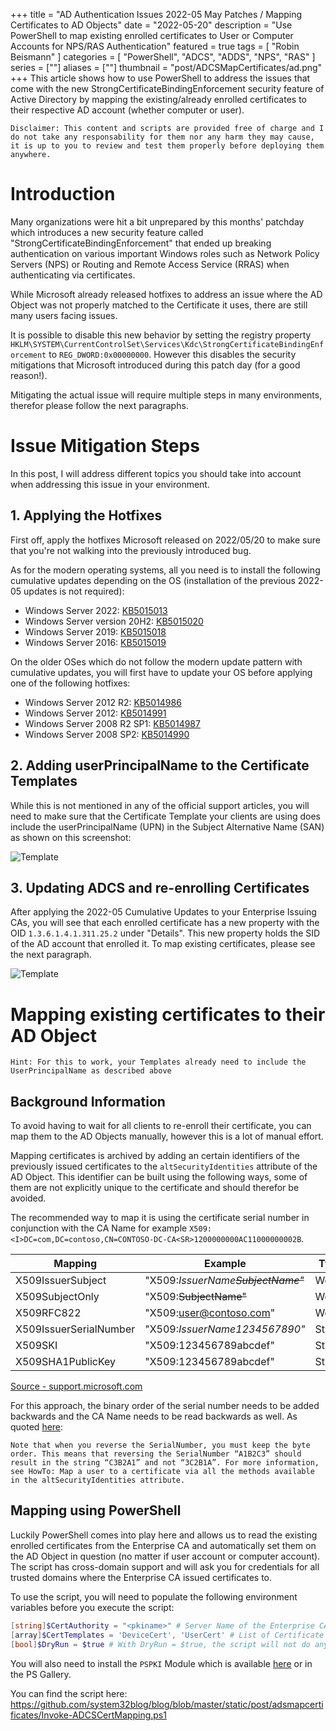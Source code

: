 +++
title = "AD Authentication Issues 2022-05 May Patches / Mapping Certificates to AD Objects"
date = "2022-05-20"
description = "Use PowerShell to map existing enrolled certificates to User or Computer Accounts for NPS/RAS Authentication"
featured = true
tags = [
    "Robin Beismann"
]
categories = [
    "PowerShell",
    "ADCS",
    "ADDS",
    "NPS",
    "RAS"
]
series = [""]
aliases = [""]
thumbnail = "post/ADCSMapCertificates/ad.png"
+++
This article shows how to use PowerShell to address the issues that come with the new StrongCertificateBindingEnforcement security feature of Active Directory by mapping the existing/already enrolled certificates to their respective AD account (whether computer or user).
<!--more-->
````Disclaimer: This content and scripts are provided free of charge and I do not take any responsability for them nor any harm they may cause, it is up to you to review and test them properly before deploying them anywhere.````

# Introduction
Many organizations were hit a bit unprepared by this months' patchday which introduces a new security feature called "StrongCertificateBindingEnforcement" that ended up breaking authentication on various important Windows roles such as Network Policy Servers (NPS) or Routing and Remote Access Service (RRAS) when authenticating via certificates.

While Microsoft already released hotfixes to address an issue where the AD Object was not properly matched to the Certificate it uses, there are still many users facing issues.

It is possible to disable this new behavior by setting the registry property `HKLM\SYSTEM\CurrentControlSet\Services\Kdc\StrongCertificateBindingEnforcement` to `REG_DWORD:0x00000000`. However this disables the security mitigations that Microsoft introduced during this patch day (for a good reason!).

Mitigating the actual issue will require multiple steps in many environments, therefor please follow the next paragraphs.

# Issue Mitigation Steps
In this post, I will address different topics you should take into account when addressing this issue in your environment.

## 1. Applying the Hotfixes
First off, apply the hotfixes Microsoft released on 2022/05/20 to make sure that you're not walking into the previously introduced bug.

As for the modern operating systems, all you need is to install the following cumulative updates depending on the OS (installation of the previous 2022-05 updates is not required):
- Windows Server 2022: [​KB5015013](https://support.microsoft.com/help/5015013)
- Windows Server version 20H2: ​[KB5015020](https://support.microsoft.com/help/5015020)
- Windows Server 2019: [KB5015018](https://support.microsoft.com/help/5015018)
- Windows Server 2016: ​[KB5015019](https://support.microsoft.com/help/5015019)

On the older OSes which do not follow the modern update pattern with cumulative updates, you will first have to update your OS before applying one of the following hotfixes:
- Windows Server 2012 R2: [KB5014986](https://support.microsoft.com/help/5014986)
- Windows Server 2012: [KB5014991](https://support.microsoft.com/help/5014991)
- Windows Server 2008 R2 SP1: [KB5014987](https://support.microsoft.com/help/5014987)
- Windows Server 2008 SP2: [KB5014990](https://support.microsoft.com/help/5014990)

## 2. Adding userPrincipalName to the Certificate Templates
While this is not mentioned in any of the official support articles, you will need to make sure that the Certificate Template your clients are using does include the userPrincipalName (UPN) in the Subject Alternative Name (SAN) as shown on this screenshot:

![Template](templatesubject.png)

## 3. Updating ADCS and re-enrolling Certificates 
After applying the 2022-05 Cumulative Updates to your Enterprise Issuing CAs, you will see that each enrolled certificate has a new property with the OID `1.3.6.1.4.1.311.25.2` under "Details". This new property holds the SID of the AD account that enrolled it.
To map existing certificates, please see the next paragraph.

![Template](oid.png)

# Mapping existing certificates to their AD Object
````Hint: For this to work, your Templates already need to include the UserPrincipalName as described above````

## Background Information
To avoid having to wait for all clients to re-enroll their certificate, you can map them to the AD Objects manually, however this is a lot of manual effort.

Mapping certificates is archived by adding an certain identifiers of the previously issued certificates to the `altSecurityIdentities` attribute of the AD Object. This identifier can be built using the following ways, some of them are not explicitly unique to the certificate and should therefor be avoided.

The recommended way to map it is using the certificate serial number in conjunction with the CA Name for example `X509:<I>DC=com,DC=contoso,CN=CONTOSO-DC-CA<SR>1200000000AC11000000002B`. 

|Mapping|Example|Type		|Remarks|
|-----------|-----------|-----------|-----------|
|X509IssuerSubject|"X509:<I>IssuerName<S>SubjectName"|Weak||
|X509SubjectOnly|"X509:<S>SubjectName"|Weak|Text|
|X509RFC822|"X509:<RFC822>user@contoso.com"|Weak|EmailAddress|
|X509IssuerSerialNumber|"X509:<I>IssuerName<SR>1234567890"|Strong|Recommended|
|X509SKI|"X509:<SKI>123456789abcdef"|Strong|Text|
|X509SHA1PublicKey|"X509:<SHA1-PUKEY>123456789abcdef"|Strong||
[Source - support.microsoft.com](https://support.microsoft.com/de-de/topic/kb5014754-certificate-based-authentication-changes-on-windows-domain-controllers-ad2c23b0-15d8-4340-a468-4d4f3b188f16#bkmk_certmap)

For this approach, the binary order of the serial number needs to be added backwards and the CA Name needs to be read backwards as well. As quoted [here](https://support.microsoft.com/de-de/topic/kb5014754-certificate-based-authentication-changes-on-windows-domain-controllers-ad2c23b0-15d8-4340-a468-4d4f3b188f16#bkmk_certmap):
````
Note that when you reverse the SerialNumber, you must keep the byte order. This means that reversing the SerialNumber “A1B2C3” should result in the string “C3B2A1” and not “3C2B1A”. For more information, see HowTo: Map a user to a certificate via all the methods available in the altSecurityIdentities attribute.
````

## Mapping using PowerShell 
Luckily PowerShell comes into play here and allows us to read the existing enrolled certificates from the Enterprise CA and automatically set them on the AD Object in question (no matter if user account or computer account).
The script has cross-domain support and will ask you for credentials for all trusted domains where the Enterprise CA issued certificates to.

To use the script, you will need to populate the following environment variables before you execute the script:
````PowerShell
[string]$CertAuthority = "<pkiname>" # Server Name of the Enterprise CA is enough
[array]$CertTemplates = 'DeviceCert', 'UserCert' # List of Certificate Templates to process
[bool]$DryRun = $true # With DryRun = $true, the script will not do any changes but will show you the impact
````
You will also need to install the `PSPKI` Module which is available [here](https://www.pkisolutions.com/tools/pspki/) or in the PS Gallery.

You can find the script here: https://github.com/system32blog/blog/blob/master/static/post/adsmapcertificates/Invoke-ADCSCertMapping.ps1